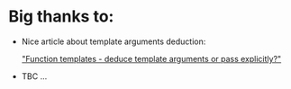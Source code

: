 # Big thanks to:

- Nice article about template arguments deduction:

	["Function templates - deduce template arguments or pass explicitly?"](https://foonathan.net/2016/11/template-argument-deduction/)
- TBC ...
